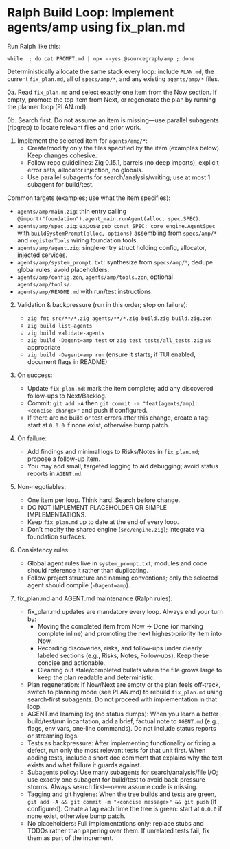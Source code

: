 # Ralph Build Loop: Implement agents/amp using fix_plan.md

Run Ralph like this:

```
while :; do cat PROMPT.md | npx --yes @sourcegraph/amp ; done
```

Deterministically allocate the same stack every loop: include `PLAN.md`, the current `fix_plan.md`, all of `specs/amp/*`, and any existing `agents/amp/*` files.

0a. Read `fix_plan.md` and select exactly one item from the Now section. If empty, promote the top item from Next, or regenerate the plan by running the planner loop (PLAN.md).

0b. Search first. Do not assume an item is missing—use parallel subagents (ripgrep) to locate relevant files and prior work.

1. Implement the selected item for `agents/amp/*`:
   - Create/modify only the files specified by the item (examples below). Keep changes cohesive.
   - Follow repo guidelines: Zig 0.15.1, barrels (no deep imports), explicit error sets, allocator injection, no globals.
   - Use parallel subagents for search/analysis/writing; use at most 1 subagent for build/test.

Common targets (examples; use what the item specifies):
- `agents/amp/main.zig`: thin entry calling `@import("foundation").agent_main.runAgent(alloc, spec.SPEC)`.
- `agents/amp/spec.zig`: expose `pub const SPEC: core_engine.AgentSpec` with `buildSystemPrompt(alloc, options)` assembling from `specs/amp/*` and `registerTools` wiring foundation tools.
- `agents/amp/agent.zig`: single-entry struct holding config, allocator, injected services.
- `agents/amp/system_prompt.txt`: synthesize from `specs/amp/*`; dedupe global rules; avoid placeholders.
- `agents/amp/config.zon`, `agents/amp/tools.zon`, optional `agents/amp/tools/`.
- `agents/amp/README.md` with run/test instructions.

2. Validation & backpressure (run in this order; stop on failure):
   - `zig fmt src/**/*.zig agents/**/*.zig build.zig build.zig.zon`
   - `zig build list-agents`
   - `zig build validate-agents`
   - `zig build -Dagent=amp test` or `zig test tests/all_tests.zig` as appropriate
   - `zig build -Dagent=amp run` (ensure it starts; if TUI enabled, document flags in README)

3. On success:
   - Update `fix_plan.md`: mark the item complete; add any discovered follow-ups to Next/Backlog.
   - Commit: `git add -A` then `git commit -m "feat(agents/amp): <concise change>"` and push if configured.
   - If there are no build or test errors after this change, create a tag: start at `0.0.0` if none exist, otherwise bump patch.

4. On failure:
   - Add findings and minimal logs to Risks/Notes in `fix_plan.md`; propose a follow-up item.
   - You may add small, targeted logging to aid debugging; avoid status reports in `AGENT.md`.

5. Non‑negotiables:
   - One item per loop. Think hard. Search before change.
   - DO NOT IMPLEMENT PLACEHOLDER OR SIMPLE IMPLEMENTATIONS.
   - Keep `fix_plan.md` up to date at the end of every loop.
   - Don’t modify the shared engine (`src/engine.zig`); integrate via foundation surfaces.

6. Consistency rules:
   - Global agent rules live in `system_prompt.txt`; modules and code should reference it rather than duplicating.
   - Follow project structure and naming conventions; only the selected agent should compile (`-Dagent=amp`).

7. fix_plan.md and AGENT.md maintenance (Ralph rules):
   - fix_plan.md updates are mandatory every loop. Always end your turn by:
     - Moving the completed item from Now → Done (or marking complete inline) and promoting the next highest‑priority item into Now.
     - Recording discoveries, risks, and follow‑ups under clearly labeled sections (e.g., Risks, Notes, Follow‑ups). Keep these concise and actionable.
     - Cleaning out stale/completed bullets when the file grows large to keep the plan readable and deterministic.
   - Plan regeneration: If Now/Next are empty or the plan feels off‑track, switch to planning mode (see PLAN.md) to rebuild `fix_plan.md` using search‑first subagents. Do not proceed with implementation in that loop.
   - AGENT.md learning log (no status dumps): When you learn a better build/test/run incantation, add a brief, factual note to `AGENT.md` (e.g., flags, env vars, one‑line commands). Do not include status reports or streaming logs.
   - Tests as backpressure: After implementing functionality or fixing a defect, run only the most relevant tests for that unit first. When adding tests, include a short doc comment that explains why the test exists and what failure it guards against.
   - Subagents policy: Use many subagents for search/analysis/file I/O; use exactly one subagent for build/test to avoid back‑pressure storms. Always search first—never assume code is missing.
   - Tagging and git hygiene: When the tree builds and tests are green, `git add -A && git commit -m "<concise message>" && git push` (if configured). Create a tag each time the tree is green: start at `0.0.0` if none exist, otherwise bump patch.
   - No placeholders: Full implementations only; replace stubs and TODOs rather than papering over them. If unrelated tests fail, fix them as part of the increment.
